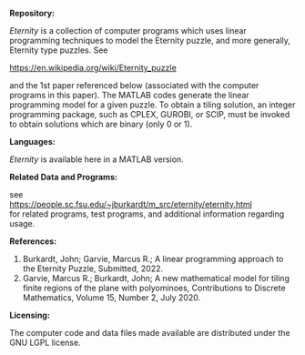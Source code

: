 <b>Repository:</b>

<em>Eternity</em> is a collection of computer programs which uses linear programming techniques to model the Eternity puzzle, and more 
generally, Eternity type puzzles. See

https://en.wikipedia.org/wiki/Eternity_puzzle

and the 1st paper referenced below (associated with the computer programs in this paper). The MATLAB codes generate the linear programming
model for a given puzzle. To obtain a tiling solution, an integer programming package, such as CPLEX, GUROBI, or SCIP, must be invoked to
obtain solutions which are binary (only 0 or 1).

<b>Languages:</b>

<em>Eternity</em> is available here in a MATLAB version.

<b>Related Data and Programs:</b>

see <br>https://people.sc.fsu.edu/~jburkardt/m_src/eternity/eternity.html
<br>for related programs, test programs, and additional information regarding usage.

<b>References:</b>

<ol>
<li>Burkardt, John; Garvie, Marcus R.;
A linear programming approach to the Eternity Puzzle,
Submitted, 2022.</li>

<li>Garvie, Marcus R.; Burkardt, John;
A new mathematical model for tiling finite regions of the plane with polyominoes,
Contributions to Discrete Mathematics,
Volume 15, Number 2, July 2020.</li>
</ol>

<b>Licensing:</b>

The computer code and data files made available are distributed under the GNU LGPL license.
